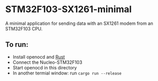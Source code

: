 # STM32F103-SX1261-minimal

A minimal application for sending data with an SX1261 modem from an STM32F103 CPU.

## To run:

- Install openocd and [Rust](https://rustup.rs/)
- Connect the Nucleo-STM32F103
- Start openocd in this directory
- In another termial window: run `cargo run --release` 
